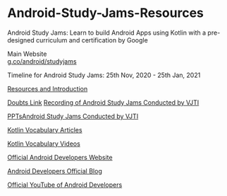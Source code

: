 # Android-Study-Jams-Resources

Android Study Jams: Learn to build Android Apps using Kotlin with a pre-designed curriculum and certification by Google

Main Website<br>
<a href="https://g.co/android/studyjams">g.co/android/studyjams</a>
 
Timeline for Android Study Jams:
25th Nov, 2020 - 25th Jan, 2021

<a href="https://docs.google.com/document/d/1lSjvcoQS1f2HddIF67BQx0b8adInJKwOLk8qGfATTO8/edit?usp=sharing" target="_blank"> Resources and Introduction </a>

<a href="https://bit.ly/kotlin-doubts" target="_blank">Doubts Link</a>
<a href="https://www.youtube.com/playlist?list=PLF9eCFuLQ5726mQGlmAZayJ1NVNYuZXey"
 target="_blank">Recording of Android Study Jams Conducted by VJTI</a>

<a href="https://docs.google.com/document/d/18X2HasaeeoCNpyIigaUtoxZ4UUPn8lxBtiRD3EARnzQ/edit?usp=sharing"
 target="_blank">PPTsAndroid Study Jams Conducted by VJTI</a>

<a href="https://medium.com/androiddevelopers/tagged/kotlin-vocabulary"
 target="_blank"> Kotlin Vocabulary Articles </a>

<a href="https://www.youtube.com/playlist?list=PLWz5rJ2EKKc_T0fSZc9obnmnWcjvmJdw_"
 target="_blank">Kotlin Vocabulary Videos</a>

<a href="https://developer.android.com/"
 target="_blank">Official Android Developers Website</a>

<a href="https://android-developers.googleblog.com"
 target="_blank">Android Developers Official Blog</a>

<a href="https://www.youtube.com/user/androiddevelopers"
 target="_blank">Official YouTube of Android Developers</a>


















